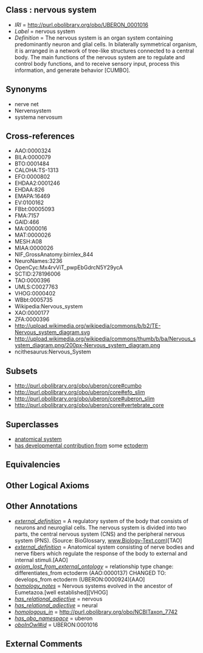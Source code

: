 
## Class : nervous system

 * *IRI* = http://purl.obolibrary.org/obo/UBERON_0001016
 * *Label* = nervous system
 * *Definition* = The nervous system is an organ system containing predominantly neuron and glial cells. In bilaterally symmetrical organism, it is arranged in a network of tree-like structures connected to a central body. The main functions of the nervous system are to regulate and control body functions, and to receive sensory input, process this information, and generate behavior [CUMBO].

## Synonyms

 * nerve net
 * Nervensystem
 * systema nervosum

## Cross-references

 * AAO:0000324
 * BILA:0000079
 * BTO:0001484
 * CALOHA:TS-1313
 * EFO:0000802
 * EHDAA2:0001246
 * EHDAA:826
 * EMAPA:16469
 * EV:0100162
 * FBbt:00005093
 * FMA:7157
 * GAID:466
 * MA:0000016
 * MAT:0000026
 * MESH:A08
 * MIAA:0000026
 * NIF_GrossAnatomy:birnlex_844
 * NeuroNames:3236
 * OpenCyc:Mx4rvViT_pwpEbGdrcN5Y29ycA
 * SCTID:278196006
 * TAO:0000396
 * UMLS:C0027763
 * VHOG:0000402
 * WBbt:0005735
 * Wikipedia:Nervous_system
 * XAO:0000177
 * ZFA:0000396
 * http://upload.wikimedia.org/wikipedia/commons/b/b2/TE-Nervous_system_diagram.svg
 * http://upload.wikimedia.org/wikipedia/commons/thumb/b/ba/Nervous_system_diagram.png/200px-Nervous_system_diagram.png
 * ncithesaurus:Nervous_System

## Subsets

 * http://purl.obolibrary.org/obo/uberon/core#cumbo
 * http://purl.obolibrary.org/obo/uberon/core#efo_slim
 * http://purl.obolibrary.org/obo/uberon/core#uberon_slim
 * http://purl.obolibrary.org/obo/uberon/core#vertebrate_core

## Superclasses

 * [anatomical system](../../UBERON/67/UBERON_0000467.md)
 * [has developmental contribution from](../../RO/54/RO_0002254.md) some [ectoderm](../../UBERON/24/UBERON_0000924.md)

## Equivalencies


## Other Logical Axioms


## Other Annotations

 * *[external_definition](../../UBPROP/01/UBPROP_0000001.md)* = A regulatory system of the body that consists of neurons and neuroglial cells. The nervous system is divided into two parts, the central nervous system (CNS) and the peripheral nervous system (PNS). (Source: BioGlossary, www.Biology-Text.com)[TAO]
 * *[external_definition](../../UBPROP/01/UBPROP_0000001.md)* = Anatomical system consisting of nerve bodies and nerve fibers which regulate the response of the body to external and internal stimuli.[AAO]
 * *[axiom_lost_from_external_ontology](../../UBPROP/02/UBPROP_0000002.md)* = relationship type change: differentiates_from ectoderm (AAO:0000137) CHANGED TO: develops_from ectoderm (UBERON:0000924)[AAO]
 * *[homology_notes](../../UBPROP/03/UBPROP_0000003.md)* = Nervous systems evolved in the ancestor of Eumetazoa.[well established][VHOG]
 * *[has_relational_adjective](../../UBPROP/07/UBPROP_0000007.md)* = nervous
 * *[has_relational_adjective](../../UBPROP/07/UBPROP_0000007.md)* = neural
 * *[homologous_in](../../core#homologous/in/core#homologous_in.md)* = http://purl.obolibrary.org/obo/NCBITaxon_7742
 * *[has_obo_namespace](../../ce/oboInOwl#hasOBONamespace.md)* = uberon
 * *[oboInOwl#id](../../id/oboInOwl#id.md)* = UBERON:0001016

## External Comments

